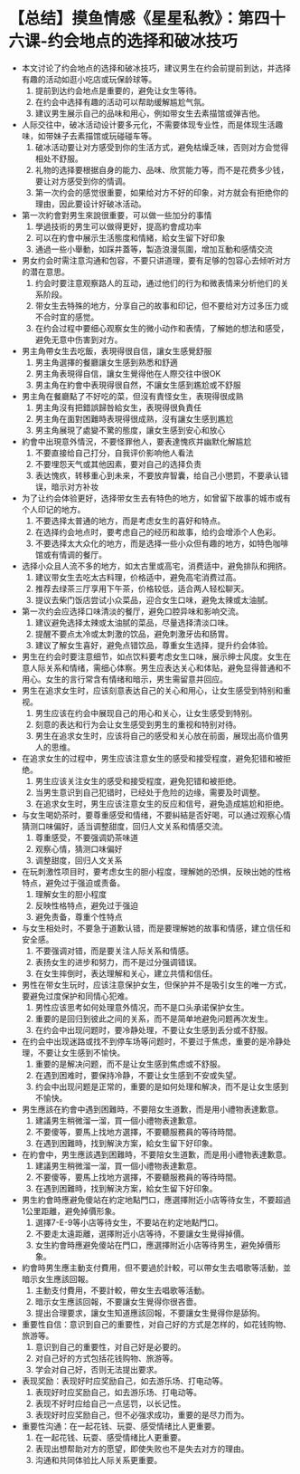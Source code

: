 # 【总结】摸鱼情感《星星私教》：第四十六课-约会地点的选择和破冰技巧

-   本文讨论了约会地点的选择和破冰技巧，建议男生在约会前提前到达，并选择有趣的活动如逛小吃店或玩保龄球等。
    1.  提前到达约会地点是重要的，避免让女生等待。
    2.  在约会中选择有趣的活动可以帮助缓解尴尬气氛。
    3.  建议男生展示自己的品味和用心，例如带女生去素描馆或弹吉他。
-   人际交往中，破冰活动设计要多元化，不需要体现专业性，而是体现生活趣味，如带妹子去素描馆或玩碰碰车等。
    1.  破冰活动要让对方感受到你的生活方式，避免枯燥乏味，否则对方会觉得相处不舒服。
    2.  礼物的选择要根据自身的能力、品味、欣赏能力等，而不是花费多少钱，要让对方感受到你的情调。
    3.  第一次约会的感觉很重要，如果给对方不好的印象，对方就会有拒绝你的理由，因此要设计好破冰活动。
-   第一次約會對男生來說很重要，可以做一些加分的事情
    1.  學過技術的男生可以做得更好，提高約會成功率
    2.  可以在約會中展示生活態度和情緒，給女生留下好印象
    3.  通過一些小舉動，如踩井蓋等，製造浪漫氛圍，增加互動和感情交流
-   男女约会时需注意沟通和包容，不要只讲道理，要有足够的包容心去倾听对方的潜在意思。
    1.  约会时要注意观察路人的互动，通过他们的行为和微表情来分析他们的关系阶段。
    2.  带女生去特殊的地方，分享自己的故事和印记，但不要给对方过多压力或不合时宜的感觉。
    3.  在约会过程中要细心观察女生的微小动作和表情，了解她的想法和感受，避免无意中伤害到对方。
-   男主角帶女生去吃飯，表現得很自信，讓女生感覺舒服
    1.  男主角選擇的餐廳讓女生感到熟悉和舒適
    2.  男主角表現得自信，讓女生覺得他在人際交往中很OK
    3.  男主角在約會中表現得很自然，不讓女生感到尷尬或不舒服
-   男主角在餐廳點了不好吃的菜，但沒有責怪女生，表現得很成熟
    1.  男主角沒有把錯誤歸咎給女生，表現得很負責任
    2.  男主角在面對困難時表現得很成熟，沒有讓女生感到尷尬
    3.  男主角展現了處變不驚的態度，讓女生感到安心和放心
-   約會中出現意外情況，不要怪罪他人，要表達愧疚并幽默化解尴尬
    1.  不要直接给自己打分，自我评价影响他人看法
    2.  不要埋怨天气或其他因素，要对自己的选择负责
    3.  表达愧疚，转移重心到未来，不要放弃智囊，给自己小懲罰，不要承认错误，暗示对方补妆
-   为了让约会体验更好，选择带女生去有特色的地方，如曾留下故事的城市或有个人印记的地方。
    1.  不要选择太普通的地方，而是考虑女生的喜好和特点。
    2.  在选择约会地点时，要考虑自己的经历和故事，给约会增添个人色彩。
    3.  不要选择太大众化的地方，而是选择一些小众但有趣的地方，如特色咖啡馆或有情调的餐厅。
-   选择小众且人流不多的地方，如太古里或高宅，消费适中，避免排队和拥挤。
    1.  建议带女生去吃太古料理，价格适中，避免高宅消费过高。
    2.  推荐去绿茶三厅享用下午茶，价格较低，适合两人轻松聊天。
    3.  提议去柴门饭店尝试小众菜品，迎合女生口味，避免太辣或太油腻。
-   第一次约会应选择口味清淡的餐厅，避免口腔异味和影响交流。
    1.  建议避免选择太辣或太油腻的菜品，尽量选择清淡口味。
    2.  提醒不要点太冷或太刺激的饮品，避免刺激牙齿和肠胃。
    3.  建议了解女生喜好，避免点错饮品，尊重女生选择，提升约会体验。
-   男生在约会时要注意细节，如点饮料要考虑女生口味，展示绅士风度。女生在意人际关系和情绪，需细心体察。男生应表达关心和体贴，避免显得普通和不用心。女生的言行常含有情绪和暗示，男生需留意并回应。
-   男生在追求女生时，应该刻意表达自己的关心和用心，让女生感受到特别和重视。
    1.  男生应该在约会中展现自己的用心和关心，让女生感受到特别。
    2.  刻意的表达和行为会让女生感受到男生的重视和特别对待。
    3.  男生在追求女生时，应该将自己的感受和关心放在前面，展现出高价值男人的思维。
-   在追求女生的过程中，男生应该注意女生的感受和接受程度，避免犯错和被拒绝。
    1.  男生应该关注女生的感受和接受程度，避免犯错和被拒绝。
    2.  当男生意识到自己犯错时，已经处于危险的边缘，需要及时调整。
    3.  在追求女生时，男生应该注意女生的反应和信号，避免造成尴尬和拒绝。
-   与女生喝奶茶时，要尊重感受和情绪，不要糾結是否好喝，可以通过观察心情猜测口味偏好，适当调整甜度，回归人文关系和情感交流。
    1.  尊重感受，不要强调奶茶味道
    2.  观察心情，猜测口味偏好
    3.  调整甜度，回归人文关系
-   在玩刺激性项目时，要考虑女生的胆小程度，理解她的恐惧，反映出她的性格特点，避免过于强迫或责备。
    1.  理解女生的胆小程度
    2.  反映性格特点，避免过于强迫
    3.  避免责备，尊重个性特点
-   与女生相处时，不要急于道歉认错，而是要理解她的故事和情感，建立信任和安全感。
    1.  不要强调对错，而是要关注人际关系和情感。
    2.  表扬女生的进步和努力，而不是过分强调错误。
    3.  在女生摔倒时，表达理解和关心，建立共情和信任。
-   男性在带女生玩时，应该注意保护女生，但保护并不是吸引女生的唯一方式，要避免过度保护和同情心犯难。
    1.  男性应该思考如何处理意外情况，而不是口头承诺保护女生。
    2.  重要的是回归到彼此之间的关系，而不是简单地避免问题再次发生。
    3.  在约会中出现问题时，要冷静处理，不要让女生感到丢分或不舒服。
-   在约会中出现迷路或找不到停车场等问题时，不要过于焦虑，重要的是冷静处理，不要让女生感到不愉快。
    1.  重要的是解决问题，而不是让女生感到焦虑或不舒服。
    2.  在遇到困难时，要保持冷静，不要让女生感到不安或失望。
    3.  约会中出现问题是正常的，重要的是如何处理和解决，而不是让女生感到不愉快。
-   男生應該在約會中遇到困難時，不要陪女生道歉，而是用小禮物表達歉意。
    1.  建議男生稍微溜一溜，買一個小禮物表達歉意。
    2.  不要傻等，要馬上找地方選擇，不要聽服務員的等待時間。
    3.  在遇到困難時，找到解決方案，給女生留下好印象。
-   在約會中，男生應該遇到困難時，不要陪女生道歉，而是用小禮物表達歉意。
    1.  建議男生稍微溜一溜，買一個小禮物表達歉意。
    2.  不要傻等，要馬上找地方選擇，不要聽服務員的等待時間。
    3.  在遇到困難時，找到解決方案，給女生留下好印象。
-   男生約會時應避免傻站在約定地點門口，應選擇附近小店等待女生，不要超過1公里距離，避免掉價形象。
    1.  選擇7-E-9等小店等待女生，不要站在約定地點門口。
    2.  不要走太遠距離，選擇附近小店等待，不要讓女生覺得掉價。
    3.  女生約會時應避免傻站在門口，應選擇附近小店等待男生，避免掉價形象。
-   約會時男生應主動支付費用，但不要過於計較，可以帶女生去唱歌等活動，並暗示女生應該回報。
    1.  主動支付費用，不要計較，帶女生去唱歌等活動。
    2.  暗示女生應該回報，不要讓女生覺得你很吝嗇。
    3.  提出合理要求，讓女生知道應該回報，不要讓女生覺得你是舔狗。
-   重要性自信：意识到自己的重要性，对自己好的方式是怎样的，如花钱购物、旅游等。
    1.  意识到自己的重要性，对自己好是必要的。
    2.  对自己好的方式包括花钱购物、旅游等。
    3.  学会对自己好，否则无法提出要求。
-   表现奖励：表现好时应奖励自己，如去游乐场、打电动等。
    1.  表现好时应奖励自己，如去游乐场、打电动等。
    2.  表现不好时应给自己一点惩罚，以长记性。
    3.  表现好时应奖励自己，但不必强求成功，重要的是尽力而为。
-   重要性沟通：在一起花钱、玩耍、感受情绪比人更重要。
    1.  在一起花钱、玩耍、感受情绪比人更重要。
    2.  表现出想帮助对方的愿望，即使失败也不是失去对方的理由。
    3.  沟通和共同体验比人际关系更重要。